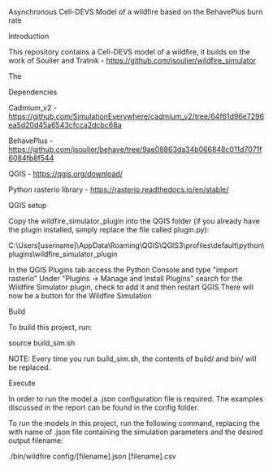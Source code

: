 Asynchronous Cell-DEVS Model of a wildfire based on the BehavePlus burn rate

Introduction

This repository contains a Cell-DEVS model of a wildfire, it builds on the work of Soulier and Tratnik - https://github.com/jsoulier/wildfire_simulator

The 

Dependencies

Cadmium_v2 - https://github.com/SimulationEverywhere/cadmium_v2/tree/64f61d96e7296ea5d20d45a6543cfcca2dcbc68a

BehavePlus - https://github.com/jsoulier/behave/tree/9ae08863da34b066848c011d7071f6084fb8f544

QGIS - https://qgis.org/download/

Python rasterio library - https://rasterio.readthedocs.io/en/stable/

QGIS setup 

Copy the wildfire_simulator_plugin into the QGIS folder (if you already have the plugin installed, simply replace the file called plugin.py):

C:\Users\[username]\AppData\Roaming\QGIS\QGIS3\profiles\default\python\plugins\wildfire_simulator_plugin

In the QGIS Plugins tab access the Python Console and type "import rasterio"
Under "Plugins -> Manage and Install Plugins" search for the Wildfire Simulator plugin, check to add it and then restart QGIS
There will now be a button for the Wildfire Simulation

Build

To build this project, run:

source build_sim.sh

NOTE: Every time you run build_sim.sh, the contents of build/ and bin/ will be replaced.

Execute

In order to run the model a .json configuration file is required. The examples discussed in the report can be found in the config folder.

To run the models in this project, run the following command, replacing the with name of .json file containing the simulation parameters and the desired output filename:

./bin/wildfire config/[filename].json [filename].csv
